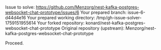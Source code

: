 Issue to solve: https://github.com/Menzorg/nest-kafka-postgres-websocket-chat-prototype/issues/6
Your prepared branch: issue-6-d44d4e16
Your prepared working directory: /tmp/gh-issue-solver-1759151955614
Your forked repository: konard/nest-kafka-postgres-websocket-chat-prototype
Original repository (upstream): Menzorg/nest-kafka-postgres-websocket-chat-prototype

Proceed.